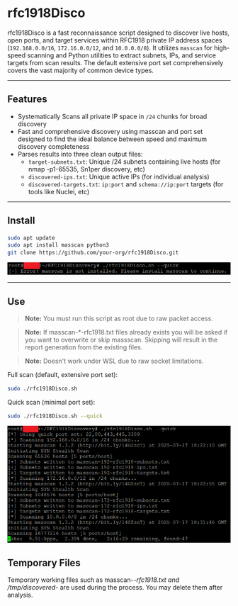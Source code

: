 # rfc1918Disco

rfc1918Disco is a fast reconnaissance script designed to discover live hosts, open ports, and target services within RFC1918 private IP address spaces (`192.168.0.0/16`, `172.16.0.0/12`, and `10.0.0.0/8`). It utilizes `masscan` for high-speed scanning and Python utilities to extract subnets, IPs, and service targets from scan results. The default extensive port set comprehensively covers the vast majority of common device types.

---

## Features

- Systematically Scans all private IP space in `/24` chunks for broad discovery
- Fast and comprehensive discovery using masscan and port set designed to find the ideal balance between speed and maximum discovery completeness
- Parses results into three clean output files:
  - `target-subnets.txt`: Unique /24 subnets containing live hosts (for nmap -p1-65535, Sn1per discovery, etc)
  - `discovered-ips.txt`: Unique active IPs (for individual analysis)
  - `discovered-targets.txt`: `ip:port` and `schema://ip:port` targets (for tools like Nuclei, etc)

---

## Install

   ```bash
   sudo apt update
   sudo apt install masscan python3
   git clone https://github.com/your-org/rfc1918Disco.git
   ```

   ![Missing Masscan](images/rfc1918Disco-install-masscan.png)

---

## Use

   > **Note:** You must run this script as root due to raw packet access.

   > **Note:** If masscan-*-rfc1918.txt files already exists you will be asked if you want to overwrite or skip massscan. Skipping will result in the report generation from the existing files.

   > **Note:** Doesn't work under WSL due to raw socket limitations.

   Full scan (default, extensive port set):
   ```bash
   sudo ./rfc1918Disco.sh
   ```

   Quick scan (minimal port set):
   ```bash
   sudo ./rfc1918Disco.sh --quick
   ```

   ![Scan Example](images/rfc1918Disco-running.png)

## Temporary Files
Temporary working files such as masscan-*-rfc1918.txt and /tmp/discovered-* are used during the process. You may delete them after analysis.
